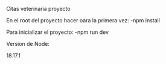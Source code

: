 Citas veterinaria proyecto

En el root del proyecto hacer oara la primera vez:
-npm install

Para inicializar el proyecto:
-npm run dev

Version de Node:

18.17.1
